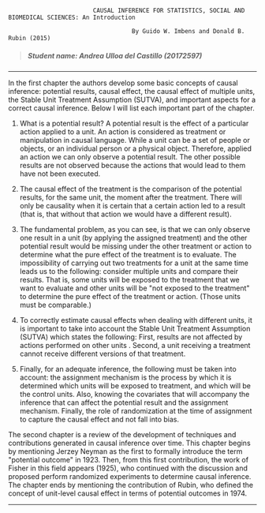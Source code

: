 
                            CAUSAL INFERENCE FOR STATISTICS, SOCIAL AND BIOMEDICAL SCIENCES: An Introduction

                                       By Guido W. Imbens and Donald B. Rubin (2015)

> ##### Student name: Andrea Ulloa del Castillo (20172597)
---

In the first chapter the authors develop some basic concepts of causal inference: potential results, causal effect, the causal effect of multiple units, the Stable Unit Treatment Assumption (SUTVA), and important aspects for a correct causal inference. Below I will list each important part of the chapter.

1. What is a potential result? A potential result is the effect of a particular action applied to a unit. An action is considered as treatment or manipulation in causal language. While a unit can be a set of people or objects, or an individual person or a physical object.
Therefore, applied an action we can only observe a potential result. The other possible results are not observed because the actions that would lead to them have not been executed.

2. The causal effect of the treatment is the comparison of the potential results, for the same unit, the moment after the treatment. There will only be causality when it is certain that a certain action led to a result (that is, that without that action we would have a different result).

3. The fundamental problem, as you can see, is that we can only observe one result in a unit (by applying the assigned treatment) and the other potential result would be missing under the other treatment or action to determine what the pure effect of the treatment is to evaluate.
The impossibility of carrying out two treatments for a unit at the same time leads us to the following: consider multiple units and compare their results. That is, some units will be exposed to the treatment that we want to evaluate and other units will be "not exposed to the treatment" to determine the pure effect of the treatment or action. (Those units must be comparable.)

4. To correctly estimate causal effects when dealing with different units, it is important to take into account the Stable Unit Treatment Assumption (SUTVA) which states the following: First, results are not affected by actions performed on other units . Second, a unit receiving a treatment cannot receive different versions of that treatment.

5. Finally, for an adequate inference, the following must be taken into account: the assignment mechanism is the process by which it is determined which units will be exposed to treatment, and which will be the control units. Also, knowing the covariates that will accompany the inference that can affect the potential result and the assignment mechanism. Finally, the role of randomization at the time of assignment to capture the causal effect and not fall into bias.

The second chapter is a review of the development of techniques and contributions generated in causal inference over time. This chapter begins by mentioning Jerzey Neyman as the first to formally introduce the term "potential outcome" in 1923. Then, from this first contribution, the work of Fisher in this field appears (1925), who continued with the discussion and proposed perform randomized experiments to determine causal inference. The chapter ends by mentioning the contribution of Rubin, who defined the concept of unit-level causal effect in terms of potential outcomes in 1974.

---